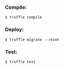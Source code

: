 ### Compile:
`$ truffle compile`

### Deploy:
`$ truffle migrate --reset`

### Test:
`$ truffle test`
